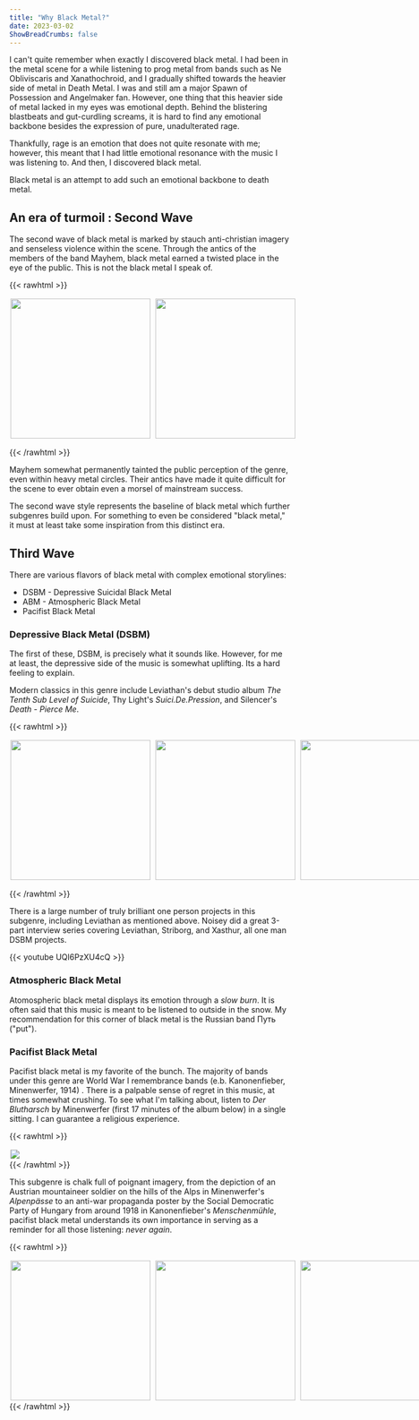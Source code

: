 ```yaml
---
title: "Why Black Metal?"
date: 2023-03-02
ShowBreadCrumbs: false
---
```


I can't quite remember when exactly I discovered black metal. I had been in the metal scene for a while listening to prog metal from bands such as Ne Obliviscaris and Xanathochroid, and I gradually shifted towards the heavier side of metal in Death Metal. I was and still am a major Spawn of Possession and Angelmaker fan. However, one thing that this heavier side of metal lacked in my eyes was emotional depth. Behind the blistering blastbeats and gut-curdling screams, it is hard to find any emotional backbone besides the expression of pure, unadulterated rage.

Thankfully, rage is an emotion that does not quite resonate with me; however, this meant that I had little emotional resonance with the music I was listening to. And then, I discovered black metal. 

Black metal is an attempt to add such an emotional backbone to death metal. 

## An era of turmoil : Second Wave
The second wave of black metal is marked by stauch anti-christian imagery and senseless violence within the scene. Through the antics of the members of the band Mayhem, black metal earned a twisted place in the eye of the public. This is not the black metal I speak of.



{{< rawhtml >}}
<style>

.container img{
  float:left;
  margin-right:5px;
  padding:2px;
}
.aimg{
  box-shadow: 0 0px;
  color: rgba(30, 30, 30, 0);
}

.container{
  display: flex;
  flex-direction: row;
  flex-wrap: nowrap;
  align-items: flex-start;
}
</style>
<div class="container" style="width: 630px; max-width: 100%;">
  <img src="https://upload.wikimedia.org/wikipedia/en/3/3a/Mayhem_demysteriisdomsathanas.jpg"  width="250" height="250">
  <img src="https://i.kym-cdn.com/entries/icons/original/000/002/931/Varg_Vikernes.png"  width="250" height="250">
</div>

{{< /rawhtml >}}

Mayhem somewhat permanently tainted the public perception of the genre, even within heavy metal circles. Their antics have made it quite difficult for the scene to ever obtain even a morsel of mainstream success.

The second wave style represents the baseline of black metal which further subgenres build upon. For something to even be considered "black metal," it must at least take some inspiration from this distinct era.


## Third Wave

There are various flavors of black metal with complex emotional storylines:
* DSBM - Depressive Suicidal Black Metal
* ABM - Atmospheric Black Metal
* Pacifist Black Metal


### Depressive Black Metal (DSBM)
The first of these, DSBM, is precisely what it sounds like. However, for me at least, the depressive side of the music is somewhat uplifting. Its a hard feeling to explain.

Modern classics in this genre include Leviathan's debut studio album *The Tenth Sub Level of Suicide*, Thy Light's *Suici.De.Pression*, and Silencer's *Death - Pierce Me*.

{{< rawhtml >}}

<div class="container" style="width: 930px; max-width: 100%;">
  <a class="aimg" href="https://www.youtube.com/watch?v=VvENeQoloew">
  <img src="https://upload.wikimedia.org/wikipedia/en/5/5e/The_Tenth_Sub_Level_of_Suicide_Cover.jpg"  width="250" height="250">
  </a>
  <a class="aimg" href="https://www.youtube.com/watch?v=xCtZCa-Wyj8">
  <img src="https://f4.bcbits.com/img/a0437509715_10.jpg"  width="250" height="250">
  </a>
  <a class="aimg" href=https://www.youtube.com/watch?v=UZlZuYp1fZc>
  <img src="https://upload.wikimedia.org/wikipedia/en/2/28/Album_cover_of_%28%28Death_-_Pierce_Me%29%29_by_%28%28Silencer_%28band%29%2CSilencer.jpeg"  width="250" height="250">
  </a>
</div>

{{< /rawhtml >}}

There is a large number of truly brilliant one person projects in this subgenre, including Leviathan as mentioned above. Noisey did a great 3-part interview series covering Leviathan, Striborg, and Xasthur, all one man DSBM projects.

{{< youtube UQl6PzXU4cQ >}}



### Atmospheric Black Metal
Atomospheric black metal displays its emotion through a *slow burn*. It is often said that this music is meant to be listened to outside in the snow. My recommendation for this corner of black metal is the Russian band Путь ("put").

### Pacifist Black Metal
Pacifist black metal is my favorite of the bunch. The majority of bands under this genre are World War I remembrance bands (e.b. Kanonenfieber, Minenwerfer, 1914) . There is a palpable sense of regret in this music, at times somewhat crushing. To see what I'm talking about, listen to *Der Blutharsch* by Minenwerfer (first 17 minutes of the album below) in a single sitting. I can guarantee a religious experience.

{{< rawhtml >}}
<div class="container" style="width: 930px; max-width: 80%;">
  <a class="aimg" href="https://www.youtube.com/watch?v=pDtXNckpqvc">
  <img src="https://f4.bcbits.com/img/a3252171933_10.jpg"  >
  </a>
</div>
{{< /rawhtml >}}

This subgenre is chalk full of poignant imagery, from the depiction of an Austrian mountaineer soldier on the hills of the Alps in Minenwerfer's *Alpenpässe* to an anti-war propaganda poster by the Social Democratic Party of Hungary from around 1918 in Kanonenfieber's *Menschenmühle*, pacifist black metal understands its own importance in serving as a reminder for all those listening: *never again*. 

{{< rawhtml >}}
<div class="container" style="width: 930px; max-width: 100%;">
  <a class="aimg" href="https://www.youtube.com/watch?v=pDtXNckpqvc">
  <img src="https://f4.bcbits.com/img/a3048292810_16.jpg"  width="250" height="250">
  </a>
  <a class="aimg" href="https://www.youtube.com/watch?v=UIMmVTj6Q78">
  <img src="https://f4.bcbits.com/img/a4102474114_16.jpg"  width="250" height="250">
  </a>
  <a class="aimg" href=https://www.youtube.com/watch?v=ybcpilt9EXk>
  <img src="https://f4.bcbits.com/img/a0986615701_16.jpg" height="250">
  </a>
</div>
{{< /rawhtml >}}


